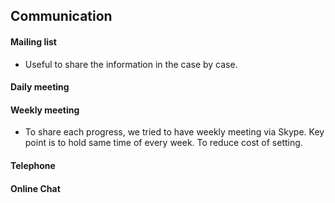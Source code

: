 ## Communication

#### Mailing list

- Useful to share the information in the case by case.

#### Daily meeting

#### Weekly meeting

- To share each progress, we tried to have weekly meeting via Skype. Key point is to hold same time of every week. To reduce cost of setting.


#### Telephone



#### Online Chat

